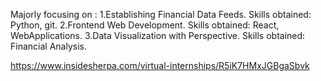 
Majorly focusing on :
1.Establishing Financial Data Feeds. Skills obtained: Python, git.
2.Frontend Web Development. Skills obtained: React, WebApplications.
3.Data Visualization with Perspective. Skills obtained: Financial Analysis.

https://www.insidesherpa.com/virtual-internships/R5iK7HMxJGBgaSbvk

